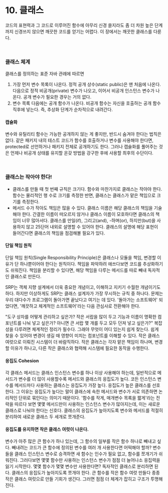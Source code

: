 # 10. 클래스

코드의 표현력과 그 코드로 이루어진 함수에 아무리 신경 쓸지라도 좀 더 차원 높은 단계까지 신경쓰지 않으면 깨끗한 코드를 얻기는 어렵다. 이 장에서는 깨끗한 클래스를 다룬다.

<br />

### 클래스 체계

클래스를 정의하는 표준 자바 관례에 따르면

1. 가장 먼저 변수 목록이 나온다. 정적 공개 상수(static public)은 맨 처음에 나온다. 다음으로 정적 비공개(private) 변수가 나오고, 이어서 비공개 인스턴스 변수가 나온다. 공개 변수가 필요한 경우는 거의 없다.
2. 변수 목록 다음에는 공개 함수가 나온다. 비공개 함수는 자신을 호출하는 공개 함수 직후에 넣는다. 즉, 추상화 단계가 순차적으로 내려간다.

#### 캡슐화

변수와 유틸리티 함수는 가능한 공개하지 않는 게 좋지만, 반드시 숨겨야 한다는 법칙은 없다. 같은 패키지 내의 테스트 코드가 함수를 호출하거나 변수를 사용해야 한다면, protected로 선언하거나 패키지 전체로 공개하기도 한다. 그러나 캡슐화를 풀어주는 것은 언제나 비공개 상태를 유지할 온갖 방법을 강구한 후에 사용할 최후의 수단이다. 

<br />

### 클래스는 작아야 한다!

- 클래스를 만들 때 첫 번째 규칙은 크기다. 함수와 마찬가지로 클래스는 작아야 한다. 함수는 물리적인 행 수로 크기를 측정한 반면, 클래스는 클래스가 맡은 책임으로 크기를 측정한다.
- 메서드 수가 작아도 책임은 많을 수 있다. 클래스 이름은 해당 클래스의 책임을 기술해야 한다. 간결한 이름이 떠오르지 않거나 클래스 이름이 모호하다면 클래스의 책임이 너무 많아서다. 클래스를 만일(if), 그리고(and), -하며(or), 하지만(but)을 사용하지 않고 25단어 내외로 설명할 수 있어야 한다. 클래스의 설명에 해당 표현이 들어간다면 클래스의 책임을 점검해볼 필요가 있다.

#### 단일 책임 원칙

단일 책임 원칙(Single Responsibility Principle)은 클래스나 모듈을 책임, 변경할 이유가 단 하나뿐이어야 한다는 원칙이다. 책임을 파악하려 애쓰다보면 코드를 추상화하기도 쉬워진다. 책임을 분리할 수 있다면, 해당 책임을 다루는 메서드를 따로 빼내 독자적인 클래스로 만든다.

SRP는 객체 지향 설계에서 더욱 중요한 개념이고, 이해하고 지키기 수월한 개념이기도 하다. 하지만 이상하게도 SRP는 클래스 설계자가 가장 무시하는 규칙 중 하나다. 문제는 우리 대다수가 프로그램이 돌아가면 끝났다고 여기는 데 있다. '돌아가는 소프트웨어' 되었다면, '깨끗하고 체계적인 소프트웨어'라는 다음 관심사로 전환해야 한다. 

"도구 상자를 어떻게 관리하고 싶은가? 작은 서랍을 많이 두고 기능과 이름이 명확한 컴포넌트를 나눠 넣고 싶은가? 아니면 큰 서랍 몇 개를 두고 모두 던져 넣고 싶은가?" 복잡성을 다루려면 체계적인 정리가 필수다. 그래야 무엇이 어디 있는지 쉽게 찾는다. 쉽게 찾을 수 있어야 변경이 생길 때 영향이 미치는 컴포넌트를 이해할 수 있다. 작은 클래스 여럿으로 이뤄진 시스템이 더 바람직하다. 작은 클래스는 각자 맡은 책임이 하나며, 변경할 이유가 하나고, 다른 작은 클래스와 협력해 시스템에 필요한 동작을 수행한다.

#### 응집도 Cohesion

각 클래스 메서드는 클래스 인스턴스 변수를 하나 이상 사용해야 하는데, 일반적으로 메서드가 변수를 더 많이 사용할수록 메서드와 클래스의 응집도가 높다. 코든 인스턴스 변수를 메서드마다 사용하는 클래스는 응집도가 가장 높다. 응집도가 높은 클래스를 선호한다. 그 이유는 응집도가 높다는 말이 클래스에 속한 메서드와 변수가 서로 의존하면 논리적인 단위로 묶인다는 의미기 때문이다. '함수를 작게, 매개변수 목록을 짧게'라는 전략을 따르다 보면 몇몇 메서드만이 사용하는 인스턴스 변수가 많아지는데, 이는 새로운 클래스로 나눠야 한다는 신호다. 클래스의 응집도가 높아지도록 변수와 메서드를 적절히 분리하여 새로운 클래스 두 세개로 쪼개준다.

#### 응집도를 유지하면 작은 클래스 여럿이 나온다.

변수가 아주 많은 큰 함수가 하나 있는데, 그 함수의 일부를 작은 함수 하나로 빼내고 싶다. 빼내려는 코드가 큰 함수에 정의된 변수를 여러 개 사용한다면 어떡해야 할까? 변수들을 클래스 인스턴스 변수로 승격하면 새 함수는 인수가 필요 없고, 함수를 쪼개기가 쉬워진다. 그러다보면 몇몇 함수만 사용하는 인스턴스 변수가 점점 더 늘어나소 응집력을 잃기 시작한다. 몇몇 함수가 몇몇 변수만 사용한다면? 독자적인 클래스로 분리하면 된다. 클래스의 응집도가 높아지도록 쪼개야 한다. 큰 함수를 작은 함수 여럿 만들다 종종 작은 클래스 여럿으로 만들 기회가 생긴다. 그러면 점점 더 체계가 잡히고 구조가 투명해진다.

<br />